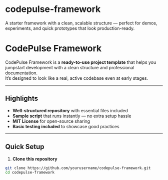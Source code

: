 # codepulse-framework
A starter framework with a clean, scalable structure — perfect for demos, experiments, and quick prototypes that look production-ready.
# CodePulse Framework

CodePulse Framework is a **ready-to-use project template** that helps you jumpstart development with a clean structure and professional documentation.  
It’s designed to look like a real, active codebase even at early stages.

---

## Highlights
- **Well-structured repository** with essential files included  
- **Sample script** that runs instantly — no extra setup hassle  
- **MIT License** for open-source sharing  
- **Basic testing included** to showcase good practices  

---

## Quick Setup

1. **Clone this repository**
```bash
git clone https://github.com/yourusername/codepulse-framework.git
cd codepulse-framework

